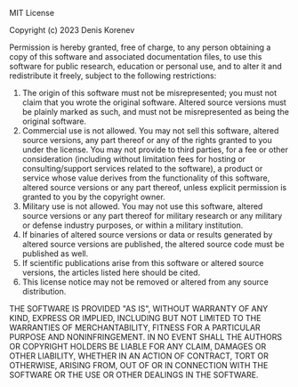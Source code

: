 MIT License

Copyright (c) 2023 Denis Korenev

Permission is hereby granted, free of charge, to any person obtaining a copy of 
this software and associated documentation files, to use this software for 
public research, education or personal use, and to alter it and redistribute 
it freely, subject to the following restrictions:

1. The origin of this software must not be misrepresented; you must not claim 
that you wrote the original software. Altered source versions must be plainly 
marked as such, and must not be misrepresented as being the original software.
2. Commercial use is not allowed. You may not sell this software, altered source
versions, any part thereof or any of the rights granted to you under the 
license. You may not provide to third parties, for a fee or other consideration 
(including without limitation fees for hosting or consulting/support services 
related to the software), a product or service whose value derives from the 
functionality of this software, altered source versions or any part thereof, 
unless explicit permission is granted to you by the copyright owner.
3. Military use is not allowed. You may not use this software, altered source 
versions or any part thereof for military research or any military or defense 
industry purposes, or within a military institution.
4. If binaries of altered source versions or data or results generated by 
altered source versions are published, the altered source code must be published
as well.
5. If scientific publications arise from this software or altered source 
versions, the articles listed here should be cited.
6. This license notice may not be removed or altered from any source 
distribution.

THE SOFTWARE IS PROVIDED "AS IS", WITHOUT WARRANTY OF ANY KIND, EXPRESS OR
IMPLIED, INCLUDING BUT NOT LIMITED TO THE WARRANTIES OF MERCHANTABILITY,
FITNESS FOR A PARTICULAR PURPOSE AND NONINFRINGEMENT. IN NO EVENT SHALL THE
AUTHORS OR COPYRIGHT HOLDERS BE LIABLE FOR ANY CLAIM, DAMAGES OR OTHER
LIABILITY, WHETHER IN AN ACTION OF CONTRACT, TORT OR OTHERWISE, ARISING FROM,
OUT OF OR IN CONNECTION WITH THE SOFTWARE OR THE USE OR OTHER DEALINGS IN THE
SOFTWARE.
